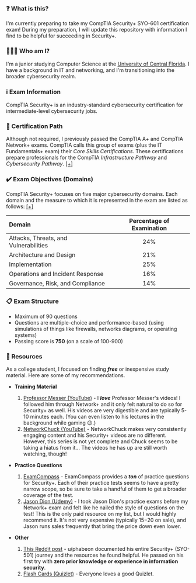 ### ❓ What is this?
I'm currently preparing to take my CompTIA Security+ SYO-601 certification exam! During my preparation, I will update this repository with information I find to be helpful for succeeding in Security+.

### 👨🏻‍💻 Who am I?
I'm a junior studying Computer Science at the [University of Central Florida](https://www.cs.ucf.edu/). I have a background in IT and networking, and I'm transitioning into the broader cybersecurity realm.

### ℹ️ Exam Information
CompTIA Security+ is an industry-standard cybersecurity certification for intermediate-level cybersecurity jobs. 

### 🚶 Certification Path
Although not required, I previously passed the CompTIA A+ and CompTIA Network+ exams. CompTIA calls this group of exams (plus the IT Fundamentals+ exam) their *Core Skills Certifications*. These certifications prepare professionals for the CompTIA *Infrastructure Pathway* and *Cybersecurity Pathway*. [[+]](https://www.comptia.org/certifications/which-certification)

### ✔️ Exam Objectives (Domains)
CompTIA Security+ focuses on five major cybersecurity domains. Each domain and the measure to which it is represented in the exam are listed as follows: [[+]](https://www.comptia.org/blog/comptia-security-501-vs-601)

Domain | Percentage of Examination
:-|:-:
Attacks, Threats, and Vulnerabilities | 24%
Architecture and Design | 21%
Implementation | 25%
Operations and Incident Response | 16%
Governance, Risk, and Compliance | 14%

### 📋 Exam Structure
* Maximum of 90 questions
* Questions are multiple-choice and performance-based (using simulations of things like firewalls, networks diagrams, or operating systems)
* Passing score is **750** (on a scale of 100-900)

### 📝 Resources
As a college student, I focused on finding ***free*** or inexpensive study material. Here are some of my recommendations.
* **Training Material**
	1. [Professor Messer (YouTube)](https://www.youtube.com/playlist?list=PLG49S3nxzAnkL2ulFS3132mOVKuzzBxA8) - I ***love*** Professor Messer's videos! I followed him through Network+ and it only felt natural to do so for Security+ as well. His videos are very digestible and are typically 5-10 minutes each. (You can even listen to his lectures in the background while gaming 😉.)
	2. [NetworkChuck (YouTube)](https://www.youtube.com/playlist?list=PLIhvC56v63IIyU0aBUed4qwP0nSCORAdB) - NetworkChuck makes very consistently engaging content and his Security+ videos are no different. However, this series is not yet complete and Chuck seems to be taking a hiatus from it... The videos he has up are still worth watching, though!

* **Practice Questions**
	1. [ExamCompass](https://www.examcompass.com/comptia/security-plus-certification/free-security-plus-practice-tests) - ExamCompass provides a ***ton*** of practice questions for Security+. Each of their practice tests seems to have a pretty narrow scope, so be sure to take a handful of them to get a broader coverage of the test.
	2. [Jason Dion (Udemy)](https://www.udemy.com/course/security-601-exams/) - I took Jason Dion's practice exams before my Network+ exam and felt like he nailed the style of questions on the test! This is the only paid resource on my list, but I would highly recommend it. It's not very expensive (typically $15-$20 on sale), and Jason runs sales frequently that bring the price down even lower.

* **Other**
	1. [This Reddit post](https://www.reddit.com/r/CompTIA/comments/ii1yhn/passed_sec_was_so_ez_i_am_beyond_shocked_here_is/) - u/phabeon documented his entire Security+ (SYO-501) journey and the resources he found helpful. He passed on his first try with **zero prior knowledge or experience in information security**.
	2. [Flash Cards (Quizlet)](https://quizlet.com/139927897/security-flash-cards/) - Everyone loves a good Quizlet.
